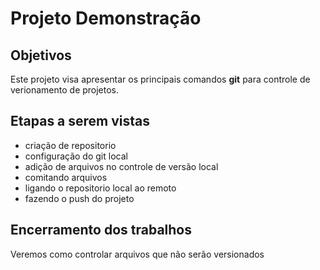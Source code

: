 # Projeto Demonstração
## Objetivos
Este projeto visa apresentar os principais comandos **git** para controle de verionamento de projetos.

## Etapas a serem vistas
- criação de repositorio
- configuração do git local
- adição de arquivos no controle de versão local
- comitando arquivos
- ligando o repositorio local ao remoto
- fazendo o push do projeto

## Encerramento dos trabalhos
Veremos como controlar arquivos que não serão versionados